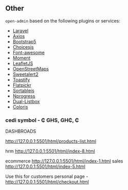 ## Other

`open-admin` based on the following plugins or services:

-   [Laravel](https://laravel.com/)
-   [Axios](https://github.com/axios/axios)
-   [Bootstrap5](https://getbootstrap.com/docs/5.0/getting-started/introduction/)
-   [Choicesjs](https://github.com/Choices-js/Choices)
-   [Font-awesome](http://fontawesome.io)
-   [Moment](http://momentjs.com/)
-   [LeafletJS](https://leafletjs.com/)
-   [OpenStreetMaps](https://www.openstreetmap.org/)
-   [Sweetalert2](https://github.com/sweetalert2/sweetalert2)
-   [Toastify](https://github.com/apvarun/toastify-js)
-   [Flatpickr](https://github.com/flatpickr/flatpickr)
-   [Sortablejs](https://github.com/SortableJS/Sortable)
-   [Nprogress](https://ricostacruz.com/nprogress/)
-   [Dual-Listbox](https://github.com/maykinmedia/dual-listbox/)
-   [Coloris](https://github.com/mdbassit/Coloris/)

### cedi symbol - ₵ GHS, GH₵, ₵

DASHBROADS

http://127.0.0.1:5501/html/products-list.html

hrm http://127.0.0.1:5501/html/index-8.html

ecommerce http://127.0.0.1:5501/html/index-1.html
sales http://127.0.0.1:5501/html/index-5.html

Use this for customers personal page -http://127.0.0.1:5501/html/checkout.html
